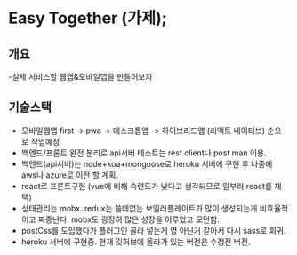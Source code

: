 # Easy Together (가제);

## 개요

-실제 서비스할 웹앱&모바일앱을 만들어보자

## 기술스택

- 모바일웹앱 first -> pwa -> 데스크톱앱 -> 하이브리드앱 (리액트 네이티브) 순으로 작업예정
- 백엔드/프론트 완전 분리로 api서버 테스트는 rest client나 post man 이용.
- 백엔드(api서버)는 node+koa+mongoose로 heroku 서버에 구현 후 나중에 aws나 azure로 이전 할 계획.
- react로 프론트구현 (vue에 비해 숙련도가 낮다고 생각되므로 일부러 react를 채택)
- 상태관리는 mobx. redux는 쓸데없는 보일러플레이트가 많이 생성되는게 비효율적이고 짜증난다. mobx도 굉장히 많은 성장을 이루었고 모던함.
- postCss를 도입했다가 플러그인 골라 넣는게 영 아닌거 같아서 다시 sass로 회귀.
- heroku 서버에 구현중. 현재 깃허브에 올라가 있는 버전은 수정전 버전.
